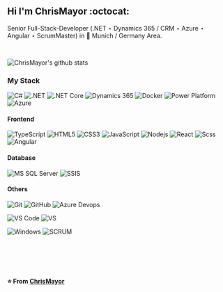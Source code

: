 ## Hi I'm ChrisMayor :octocat:

Senior Full-Stack-Developer (.NET ⋆ Dynamics 365 / CRM ⋆ Azure ⋆ Angular ⋆ ScrumMaster) in :beer: Munich / Germany Area.

<br>

![ChrisMayor's github stats](https://github-readme-stats.vercel.app/api?username=ChrisMayor&show_icons=true&hide_border=true)

### My Stack

![C#](http://img.shields.io/badge/-C%23-007396?style=flat-square&logo=c-sharp&logoColor=ffffff)
![.NET](http://img.shields.io/badge/-.NET-6DB33F?style=flat-square&logo=.NET&logoColor=ffffff)
![.NET Core](http://img.shields.io/badge/-.NET%20Core-3DDC84?style=flat-square&logo=.NET&logoColor=ffffff)
![Dynamics 365](http://img.shields.io/badge/-Dynamics%20365-007396?style=flat-square&logo=Dynamics-365&logoColor=ffffff)
![Docker](https://img.shields.io/badge/-Docker-black?style=flat-square&logo=docker)
![Power Platform](http://img.shields.io/badge/-Power%20Platform-0075A8?style=flat-square&logo=Dynamics-365&logoColor=ffffff)
![Azure](http://img.shields.io/badge/-Azure-2088FF?style=flat-square&logo=Microsoft-Azure&logoColor=ffffff)

#### Frontend
![TypeScript](https://img.shields.io/badge/-TypeScript-26C9FF?style=flat-square&logo=typescript&logoColor=ffffff)
![HTML5](https://img.shields.io/badge/-HTML5-%23E44D27?style=flat-square&logo=html5&logoColor=ffffff)
![CSS3](https://img.shields.io/badge/-CSS3-%231572B6?style=flat-square&logo=css3)
![JavaScript](https://img.shields.io/badge/-JavaScript-%23F7DF1C?style=flat-square&logo=javascript&logoColor=000000&labelColor=%23F7DF1C&color=%23FFCE5A)
![Nodejs](https://img.shields.io/badge/-Nodejs-black?style=flat-square&logo=Node.js)
![React](https://img.shields.io/badge/-React-%23282C34?style=flat-square&logo=react)
![Scss](https://img.shields.io/badge/-Scss-%23CC6699?style=flat-square&logo=scss&logoColor=ffffff)
![Angular](http://img.shields.io/badge/-Angular-CC2927?style=flat-square&logo=angular&logoColor=ffffff)

#### Database
![MS SQL Server](http://img.shields.io/badge/-MS%20SQL%20Server-CC2927?style=flat-square&logo=microsoft-sql-server&logoColor=ffffff)
![SSIS](http://img.shields.io/badge/-SSIS-CC2927?style=flat-square&logo=microsoft-sql-server&logoColor=ffffff)

#### Others
![Git](https://img.shields.io/badge/-Git-%23F05032?style=flat-square&logo=git&logoColor=%23ffffff)
![GitHub](https://img.shields.io/badge/-GitHub-181717?style=flat-square&logo=github)
![Azure Devops](http://img.shields.io/badge/-Azure%20Devops-2088FF?style=flat-square&logo=azuredevops&logoColor=ffffff)

![VS Code](http://img.shields.io/badge/-VS%20Code-007ACC?style=flat-square&logo=visual-studio-code&logoColor=ffffff)
![VS](http://img.shields.io/badge/-Visual%20Studio-007ACC?style=flat-square&logo=visual-studio&logoColor=ffffff)

![Windows](http://img.shields.io/badge/-Windows-0078D6?style=flat-square&logo=windows&logoColor=ffffff)
![SCRUM](http://img.shields.io/badge/-SCRUM-0078D6?style=flat-square&logo=windows&logoColor=ffffff)

<br><br><br><br>

**⭐️ From [ChrisMayor](https://github.com/ChrisMayor)**

